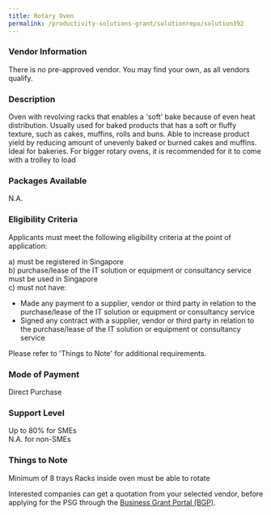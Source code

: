 ```yaml
---
title: Rotary Oven
permalink: /productivity-solutions-grant/solutionrepo/solution392
---
```


### Vendor Information
There is no pre-approved vendor. You may find your own, as all vendors qualify.

### Description

Oven with revolving racks that enables a 'soft' bake because of even heat distribution. Usually used for baked products that has a soft or fluffy texture, such as cakes, muffins, rolls and buns.
Able to increase product yield by reducing amount of unevenly baked or burned cakes and muffins. Ideal for bakeries.
For bigger rotary ovens, it is recommended for it to come with a trolley to load

### Packages Available

N.A.

### Eligibility Criteria

Applicants must meet the following eligibility criteria at the point of application:

a) must be registered in Singapore <br>
b) purchase/lease of the IT solution or equipment or consultancy service must be used in Singapore <br>
c) must not have:
- Made any payment to a supplier, vendor or third party in relation to the purchase/lease of the IT solution or equipment or consultancy service
- Signed any contract with a supplier, vendor or third party in relation to the purchase/lease of the IT solution or equipment or consultancy service

Please refer to 'Things to Note' for additional requirements.

### Mode of Payment
Direct Purchase

### Support Level
Up to 80% for SMEs <br>
N.A. for non-SMEs

### Things to Note
Minimum of 8 trays
Racks inside oven must be able to rotate

Interested companies can get a quotation from your selected vendor, before applying for the PSG through the <a target='_blank' href='https://www.businessgrants.gov.sg/'>Business Grant Portal (BGP)</a>.
